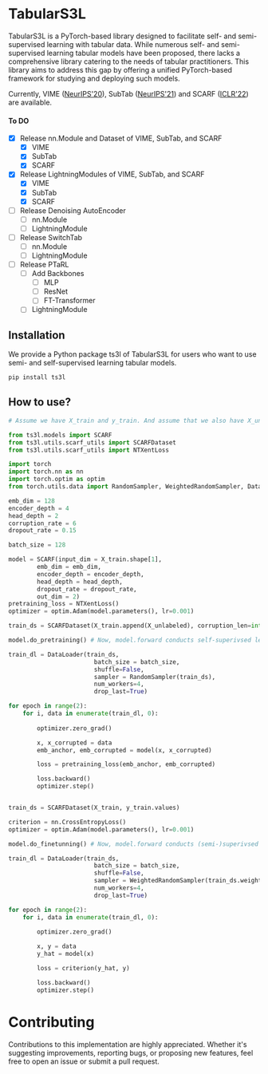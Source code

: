 # TabularS3L
TabularS3L is a PyTorch-based library designed to facilitate self- and semi-supervised learning with tabular data. While numerous self- and semi-supervised learning tabular models have been proposed, there lacks a comprehensive library catering to the needs of tabular practitioners. This library aims to address this gap by offering a unified PyTorch-based framework for studying and deploying such models.

Currently, VIME ([NeurIPS'20](https://proceedings.neurips.cc/paper/2020/hash/7d97667a3e056acab9aaf653807b4a03-Abstract.html)), SubTab ([NeurIPS'21](https://proceedings.neurips.cc/paper/2021/hash/9c8661befae6dbcd08304dbf4dcaf0db-Abstract.html)) and SCARF ([ICLR'22](https://iclr.cc/virtual/2022/spotlight/6297)) are available.

#### To DO

- [x] Release nn.Module and Dataset of VIME, SubTab, and SCARF
  - [x] VIME
  - [x] SubTab
  - [x] SCARF
- [x] Release LightningModules of VIME, SubTab, and SCARF
  - [x] VIME
  - [x] SubTab
  - [x] SCARF
- [ ] Release Denoising AutoEncoder
  - [ ] nn.Module
  - [ ] LightningModule
- [ ] Release SwitchTab
  - [ ] nn.Module
  - [ ] LightningModule
- [ ] Release PTaRL
  - [ ] Add Backbones
    - [ ] MLP
    - [ ] ResNet
    - [ ] FT-Transformer
  - [ ] LightningModule

## Installation
We provide a Python package ts3l of TabularS3L for users who want to use semi- and self-supervised learning tabular models.

```sh
pip install ts3l
```

## How to use?

```python
# Assume we have X_train and y_train. And assume that we also have X_unlabeled for self-supervised learning

from ts3l.models import SCARF
from ts3l.utils.scarf_utils import SCARFDataset
from ts3l.utils.scarf_utils import NTXentLoss

import torch
import torch.nn as nn
import torch.optim as optim
from torch.utils.data import RandomSampler, WeightedRandomSampler, Dataset, DataLoader

emb_dim = 128
encoder_depth = 4
head_depth = 2
corruption_rate = 6
dropout_rate = 0.15

batch_size = 128

model = SCARF(input_dim = X_train.shape[1],
        emb_dim = emb_dim,
        encoder_depth = encoder_depth,
        head_depth = head_depth,
        dropout_rate = dropout_rate,
        out_dim = 2)
pretraining_loss = NTXentLoss()
optimizer = optim.Adam(model.parameters(), lr=0.001)

train_ds = SCARFDataset(X_train.append(X_unlabeled), corruption_len=int(corruption_rate * X_train.shape[1]))

model.do_pretraining() # Now, model.forward conducts self-superivsed learning.

train_dl = DataLoader(train_ds, 
                        batch_size = batch_size, 
                        shuffle=False, 
                        sampler = RandomSampler(train_ds),
                        num_workers=4,
                        drop_last=True)

for epoch in range(2): 
    for i, data in enumerate(train_dl, 0):
        
        optimizer.zero_grad()

        x, x_corrupted = data
        emb_anchor, emb_corrupted = model(x, x_corrupted)

        loss = pretraining_loss(emb_anchor, emb_corrupted)

        loss.backward()
        optimizer.step()


train_ds = SCARFDataset(X_train, y_train.values)

criterion = nn.CrossEntropyLoss()
optimizer = optim.Adam(model.parameters(), lr=0.001)

model.do_finetunning() # Now, model.forward conducts (semi-)superivsed learning.

train_dl = DataLoader(train_ds, 
                        batch_size = batch_size, 
                        shuffle=False, 
                        sampler = WeightedRandomSampler(train_ds.weights, num_samples = len(train_ds)),
                        num_workers=4,
                        drop_last=True)

for epoch in range(2): 
    for i, data in enumerate(train_dl, 0):
        
        optimizer.zero_grad()

        x, y = data
        y_hat = model(x)

        loss = criterion(y_hat, y)

        loss.backward()
        optimizer.step()

```

# Contributing

Contributions to this implementation are highly appreciated. Whether it's suggesting improvements, reporting bugs, or proposing new features, feel free to open an issue or submit a pull request.